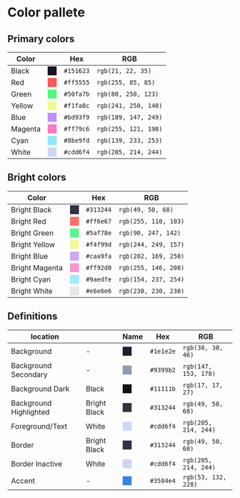 # Color pallete

## Primary colors

| Color  | | Hex       | RGB             |
|--------|-|-----------|-----------------|
| Black  | <svg width="20" height="20" fill="#151623"><rect width="20" height="20" /></svg> | `#151623` | `rgb(21, 22, 35)`    |
| Red    | <svg width="20" height="20" fill="#ff5555"><rect width="20" height="20" /></svg>| `#ff5555` | `rgb(255, 85, 85)`   |
| Green  | <svg width="20" height="20" fill="#50fa7b"><rect width="20" height="20" /></svg>| `#50fa7b` | `rgb(80, 250, 123)`  |
| Yellow | <svg width="20" height="20" fill="#f1fa8c"><rect width="20" height="20" /></svg>| `#f1fa8c` | `rgb(241, 250, 140)` |
| Blue   | <svg width="20" height="20" fill="#bd93f9"><rect width="20" height="20" /></svg>| `#bd93f9` | `rgb(189, 147, 249)` |
| Magenta| <svg width="20" height="20" fill="#ff79c6"><rect width="20" height="20" /></svg>| `#ff79c6` | `rgb(255, 121, 198)` |
| Cyan   | <svg width="20" height="20" fill="#8be9fd"><rect width="20" height="20" /></svg>| `#8be9fd` | `rgb(139, 233, 253)` |
| White  | <svg width="20" height="20" fill="#cdd6f4"><rect width="20" height="20" /></svg>| `#cdd6f4` | `rgb(205, 214, 244)` |

## Bright colors

| Color  | | Hex       | RGB             |
|--------|-|-----------|-----------------|
| Bright Black  | <svg width="20" height="20" fill="#313244"><rect width="20" height="20" /></svg> | `#313244` | `rgb(49, 50, 68)`    |
| Bright Red    | <svg width="20" height="20" fill="#ff6e67"><rect width="20" height="20" /></svg>| `#ff6e67` | `rgb(255, 110, 103)`   |
| Bright Green  | <svg width="20" height="20" fill="#5af78e"><rect width="20" height="20" /></svg>| `#5af78e` | `rgb(90, 247, 142)`  |
| Bright Yellow | <svg width="20" height="20" fill="#f4f99d"><rect width="20" height="20" /></svg>| `#f4f99d` | `rgb(244, 249, 157)` |
| Bright Blue   | <svg width="20" height="20" fill="#caa9fa"><rect width="20" height="20" /></svg>| `#caa9fa` | `rgb(202, 169, 250)` |
| Bright Magenta| <svg width="20" height="20" fill="#ff92d0"><rect width="20" height="20" /></svg>| `#ff92d0` | `rgb(255, 146, 208)` |
| Bright Cyan   | <svg width="20" height="20" fill="#9aedfe"><rect width="20" height="20" /></svg>| `#9aedfe` | `rgb(154, 237, 254)` |
| Bright White  | <svg width="20" height="20" fill="#e6e6e6"><rect width="20" height="20" /></svg>| `#e6e6e6` | `rgb(230, 230, 230)` |

## Definitions

| location  | | Name | Hex       | RGB             |
|-----------|-|------|-----------|-----------------|
| Background  | - | <svg width="20" height="20" fill="#1e1e2e"><rect width="20" height="20" /></svg> | `#1e1e2e` | `rgb(30, 30, 46)`    |
| Background Secondary  | - | <svg width="20" height="20" fill="#9399b2"><rect width="20" height="20" /></svg> | `#9399b2` | `rgb(147, 153, 178)`    |
| Background Dark | Black | <svg width="20" height="20" fill="#11111b"><rect width="20" height="20" /></svg> | `#11111b` | `rgb(17, 17, 27)`    |
| Background Highlighted  | Bright Black | <svg width="20" height="20" fill="#313244"><rect width="20" height="20" /></svg> | `#313244` | `rgb(49, 50, 68)`    |
| Foreground/Text | White | <svg width="20" height="20" fill="#cdd6f4"><rect width="20" height="20" /></svg> | `#cdd6f4` | `rgb(205, 214, 244)`    |
| Border      | Bright Black | <svg width="20" height="20" fill="#313244"><rect width="20" height="20" /></svg> | `#313244` | `rgb(49, 50, 68)`    |
| Border Inactive | White | <svg width="20" height="20" fill="#cdd6f4"><rect width="20" height="20" /></svg> | `#cdd6f4` | `rgb(205, 214, 244)`    |
| Accent    | - | <svg width="20" height="20" fill="#3584e4"><rect width="20" height="20" /></svg> | `#3584e4` | `rgb(53, 132, 228)`    |
